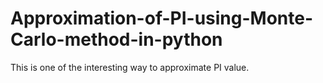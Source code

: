 # Approximation-of-PI-using-Monte-Carlo-method-in-python
This is one of the interesting way to approximate PI value. 
